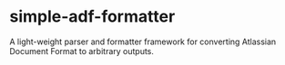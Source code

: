 # simple-adf-formatter
A light-weight parser and formatter framework for converting Atlassian Document Format to arbitrary outputs.
